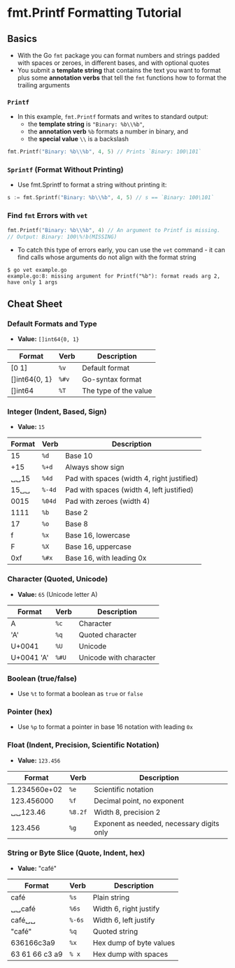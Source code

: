 # fmt.Printf Formatting Tutorial

## Basics

* With the Go `fmt` package you can format numbers and strings padded with spaces or zeroes, in different bases, and with optional quotes
* You submit a **template string** that contains the text you want to format plus some **annotation verbs** that tell the `fmt` functions how to format the trailing arguments

### `Printf`

* In this example, `fmt.Printf` formats and writes to standard output:
  * the **template string** is `"Binary: %b\\%b"`,
  * the **annotation verb** `%b` formats a number in binary, and
  * the **special value** `\\` is a backslash

```go
fmt.Printf("Binary: %b\\%b", 4, 5) // Prints `Binary: 100\101`
```

### `Sprintf` (Format Without Printing)

* Use fmt.Sprintf to format a string without printing it:

```go
s := fmt.Sprintf("Binary: %b\\%b", 4, 5) // s == `Binary: 100\101`
```

### Find `fmt` Errors with `vet`

```go
fmt.Printf("Binary: %b\\%b", 4) // An argument to Printf is missing.
// Output: Binary: 100\%!b(MISSING)
```

* To catch this type of errors early, you can use the `vet` command - it can find calls whose arguments do not align with the format string

```text
$ go vet example.go
example.go:8: missing argument for Printf("%b"): format reads arg 2, have only 1 args
```

## Cheat Sheet

### Default Formats and Type

* **Value:** `[]int64{0, 1}`

| Format        | Verb  | Description           |
| ------------- | ----- | --------------------- |
| [0 1]         | `%v`  | Default format        |
| []int64{0, 1} | `%#v` | Go-syntax format      |
| []int64       | `%T`  | The type of the value |

### Integer (Indent, Based, Sign)

* **Value:** `15`

| Format | Verb   | Description                                |
| ------ | ------ | ------------------------------------------ |
| 15     | `%d`   | Base 10                                    |
| +15    | `%+d`  | Always show sign                           |
| ␣␣15   | `%4d`  | Pad with spaces (width 4, right justified) |
| 15␣␣   | `%-4d` | Pad with spaces (width 4, left justified)  |
| 0015   | `%04d` | Pad with zeroes (width 4)                  |
| 1111   | `%b`   | Base 2                                     |
| 17     | `%o`   | Base 8                                     |
| f      | `%x`   | Base 16, lowercase                         |
| F      | `%X`   | Base 16, uppercase                         |
| 0xf    | `%#x`  | Base 16, with leading 0x                   |

### Character (Quoted, Unicode)

* **Value:** `65` (Unicode letter A)

| Format     | Verb  | Description            |
| ---------- | ----- | ---------------------- |
| A          | `%c`  | Character              |
| 'A'        | `%q`  | Quoted character       |
| U+0041     | `%U`  | Unicode                |
| U+0041 'A' | `%#U` | Unicode with character |

### Boolean (true/false)

* Use `%t` to format a boolean as `true` or `false`

### Pointer (hex)

* Use `%p` to format a pointer in base 16 notation with leading `0x`

### Float (Indent, Precision, Scientific Notation)

* **Value:** `123.456`

| Format       | Verb    | Description                               |
| ------------ | ------- | ----------------------------------------- |
| 1.234560e+02 | `%e`    | Scientific notation                       |
| 123.456000   | `%f`    | Decimal point, no exponent                |
| ␣␣123.46     | `%8.2f` | Width 8, precision 2                      |
| 123.456      | `%g`    | Exponent as needed, necessary digits only |

### String or Byte Slice (Quote, Indent, hex)

* **Value:** "café"

| Format         | Verb   | Description             |
| -------------- | ------ | ----------------------- |
| café           | `%s`   | Plain string            |
| ␣␣café         | `%6s`  | Width 6, right justify  |
| café␣␣         | `%-6s` | Width 6, left justify   |
| "café"         | `%q`   | Quoted string           |
| 636166c3a9     | `%x`   | Hex dump of byte values |
| 63 61 66 c3 a9 | `% x`  | Hex dump with spaces    |
